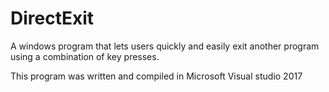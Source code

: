 # DirectExit
A windows program that lets users quickly and easily exit another program using a combination of key presses.

This program was written and compiled in Microsoft Visual studio 2017
